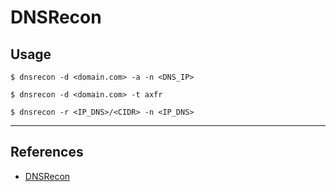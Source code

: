 # DNSRecon

## Usage

```
$ dnsrecon -d <domain.com> -a -n <DNS_IP>
```

```
$ dnsrecon -d <domain.com> -t axfr
```

```
$ dnsrecon -r <IP_DNS>/<CIDR> -n <IP_DNS>
```

---
## References

- [DNSRecon](https://github.com/darkoperator/dnsrecon)
